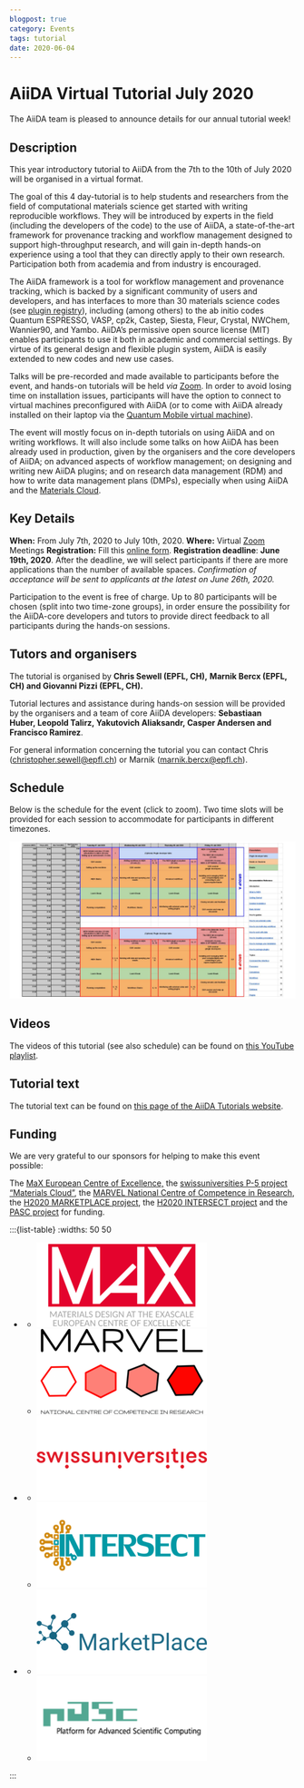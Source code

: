 ```yaml
---
blogpost: true
category: Events
tags: tutorial
date: 2020-06-04
---
```


# AiiDA Virtual Tutorial July 2020

The AiiDA team is pleased to announce details for our annual tutorial week!

## Description

This year introductory tutorial to AiiDA from the 7th to the 10th of July 2020 will be organised in a virtual format.

The goal of this 4 day-tutorial is to help students and researchers from the field of computational materials science get started with writing reproducible workflows. They will be introduced by experts in the field (including the developers of the code) to the use of AiiDA, a state-of-the-art framework for provenance tracking and workflow management designed to support high-throughput research, and will gain in-depth hands-on experience using a tool that they can directly apply to their own research. Participation both from academia and from industry is encouraged.

The AiiDA framework is a tool for workflow management and provenance tracking, which is backed by a significant community of users and developers, and has interfaces to more than 30 materials science codes (see [plugin registry](http://aiidateam.github.io/aiida-registry)), including (among others) to the ab initio codes Quantum ESPRESSO, VASP, cp2k, Castep, Siesta, Fleur, Crystal, NWChem, Wannier90, and Yambo. AiiDA’s permissive open source license (MIT) enables participants to use it both in academic and commercial settings. By virtue of its general design and flexible plugin system, AiiDA is easily extended to new codes and new use cases.

Talks will be pre-recorded and made available to participants before the event, and hands-on tutorials will be held _via_ [Zoom](https://zoom.us). In order to avoid losing time on installation issues, participants will have the option to connect to virtual machines preconfigured with AiiDA (or to come with AiiDA already installed on their laptop via the [Quantum Mobile virtual machine](https://www.materialscloud.org/work/quantum-mobile)).

The event will mostly focus on in-depth tutorials on using AiiDA and on writing workflows. It will also include some talks on how AiiDA has been already used in production, given by the organisers and the core developers of AiiDA; on advanced aspects of workflow management; on designing and writing new AiiDA plugins; and on research data management (RDM) and how to write data management plans (DMPs), especially when using AiiDA and the [Materials Cloud](https://www.materialscloud.org).

## Key Details

**When:** From July 7th, 2020 to July 10th, 2020.
**Where:** Virtual [Zoom](https://zoom.us) Meetings
**Registration:** Fill this [online form](https://forms.gle/VwagYgWceJA5Yo9w7).
**Registration deadline**: **June 19th, 2020**.
After the deadline, we will select participants if there are more applications than the number of available spaces.
_Confirmation of acceptance will be sent to applicants at the latest on June 26th, 2020._

Participation to the event is free of charge. Up to 80 participants will be chosen (split into two time-zone groups), in order ensure the possibility for the AiiDA-core developers and tutors to provide direct feedback to all participants during the hands-on sessions.

## Tutors and organisers

The tutorial is organised by **Chris Sewell (EPFL, CH),** **Marnik Bercx (EPFL, CH) and Giovanni Pizzi (EPFL, CH).**

Tutorial lectures and assistance during hands-on session will be provided by the organisers and a team of core AiiDA developers: **Sebastiaan Huber, Leopold Talirz, Yakutovich Aliaksandr, Casper Andersen and Francisco Ramirez**.

For general information concerning the tutorial you can contact Chris (christopher.sewell@epfl.ch) or Marnik (marnik.bercx@epfl.ch).

## Schedule

Below is the schedule for the event (click to zoom). Two time slots will be provided for each session to accommodate for participants in different timezones.

![schedule](../pics/2020-tutorial-schedule.jpg)

## Videos

The videos of this tutorial (see also schedule) can be found on [this YouTube playlist](https://www.youtube.com/playlist?list=PL19kfLn4sO_-e_A9lVYb_NBNcwoVvUP6V).

## Tutorial text

The tutorial text can be found on [this page of the AiiDA Tutorials website](https://aiida-tutorials.readthedocs.io/en/latest/pages/2020_Intro_Week/index.html#intro-week-homepage).

## Funding

We are very grateful to our sponsors for helping to make this event possible:

The [MaX European Centre of Excellence,](http://www.max-centre.eu/) the [swissuniversities P-5 project “Materials Cloud”](https://www.materialscloud.org/swissuniversities), the [MARVEL National Centre of Competence in Research](http://nccr-marvel.ch/), the [H2020 MARKETPLACE project](https://www.the-marketplace-project.eu/), the [H2020 INTERSECT project](http://intersect-project.eu/) and the [PASC project](https://www.pasc-ch.org/) for funding.

:::{list-table}
:widths: 50 50

- - ![](../../pics/sponsors/max-logo-300x150.png)
  - ![](../../pics/sponsors/marvel-logo-300x150.png)
- - ![](../../pics/sponsors/swissuniversities-logo-300x150.png)
  - ![](../../pics/sponsors/intersect-logo-300x150.png)
- - ![](../../pics/sponsors/marketplace-logo-300x150.png)
  - ![](../../pics/sponsors/pasc-logo-300x150.png)

:::
